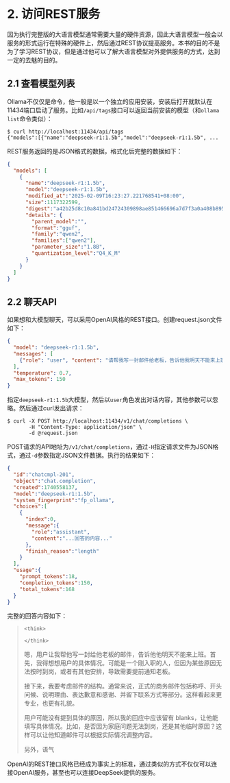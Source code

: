 # 2. 访问REST服务

因为执行完整版的大语言模型通常需要大量的硬件资源，因此大语言模型一般会以服务的形式运行在特殊的硬件上，然后通过REST协议提高服务。本书的目的不是为了学习REST协议，但是通过他可以了解大语言模型对外提供服务的方式，达到一定的去魅的目的。

## 2.1 查看模型列表

Ollama不仅仅是命令，他一般是以一个独立的应用安装，安装后打开就默认在11434端口启动了服务。比如`/api/tags`接口可以返回当前安装的模型（和`ollama list`命令类似）：

```
$ curl http://localhost:11434/api/tags
{"models":[{"name":"deepseek-r1:1.5b","model":"deepseek-r1:1.5b", ...
```

REST服务返回的是JSON格式的数据，格式化后完整的数据如下： 

```json
{
  "models": [
    {
      "name":"deepseek-r1:1.5b",
      "model":"deepseek-r1:1.5b",
      "modified_at":"2025-02-09T16:23:27.221768541+08:00",
      "size":1117322599,
      "digest":"a42b25d8c10a841bd24724309898ae851466696a7d7f3a0a408b895538ccbc96",
      "details": {
        "parent_model":"",
        "format":"gguf",
        "family":"qwen2",
        "families":["qwen2"],
        "parameter_size":"1.8B",
        "quantization_level":"Q4_K_M"
      }
    }
  ]
}
```

## 2.2 聊天API

如果想和大模型聊天，可以采用OpenAI风格的REST接口。创建request.json文件如下：

```json
{
  "model": "deepseek-r1:1.5b",
  "messages": [
    {"role": "user", "content": "请帮我写一封邮件给老板，告诉他我明天不能来上班。"}
  ],
  "temperature": 0.7,
  "max_tokens": 150
}
```

指定`deepseek-r1:1.5b`大模型，然后以`user`角色发出对话内容，其他参数可以忽略。然后通过curl发出请求：

```
$ curl -X POST http://localhost:11434/v1/chat/completions \
       -H "Content-Type: application/json" \
       -d @request.json
```

POST请求的API地址为`/v1/chat/completions`，通过`-H`指定请求文件为JSON格式，通过`-d`参数指定JSON文件数据。执行的结果如下：

```json
{
  "id":"chatcmpl-201",
  "object":"chat.completion",
  "created":1740558137,
  "model":"deepseek-r1:1.5b",
  "system_fingerprint":"fp_ollama",
  "choices":[
    {
      "index":0,
      "message":{
        "role":"assistant",
        "content":"...回答的内容..."
      },
      "finish_reason":"length"
    }
  ],
  "usage":{
    "prompt_tokens":18,
    "completion_tokens":150,
    "total_tokens":168
  }
}
```

完整的回答内容如下：

> `<think>`
>
> `</think>`
>
> 嗯，用户让我帮他写一封给他老板的邮件，告诉他他明天不能来上班。首先，我得想想用户的具体情况。可能是一个刚入职的人，但因为某些原因无法按时到岗，或者有其他安排，导致需要提前通知老板。
> 
> 接下来，我要考虑邮件的结构。通常来说，正式的商务邮件包括称呼、开头问候、说明理由、表达歉意和感谢、并留下联系方式等部分。这样看起来更专业，也更有礼貌。
> 
> 用户可能没有提到具体的原因，所以我的回应中应该留有 blanks，让他能填写具体情况。比如，是否因为家庭问题无法到岗，还是其他临时原因？这样可以让他知道邮件可以根据实际情况调整内容。
> 
> 另外，语气

OpenAI的REST接口风格已经成为事实上的标准，通过类似的方式不仅仅可以连接OpenAI服务，甚至也可以连接DeepSeek提供的服务。

